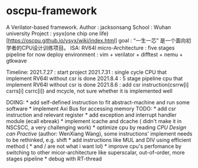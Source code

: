 # oscpu-framework
A Verilator-based framework.
Author : jacksonsang
School : Wuhan university
Project : ysyx(one chip one life)[https://oscpu.github.io/ysyx/wiki/index.html]
goal : “一生一芯” 是一个面向初学者的CPU设计训练项目。
ISA: RV64I
micro-Architecture : five stages pipeline for now
deploy environment : vim + verilator + difftest + nemu + gtkwave

Timeline:
2021.7.27 : start project
2021.7.31 : single cycle CPU that implement RV64I without csr is done
2021.8.4  : 5 stage pipeline cpu that implement RV64I without csr is done
2021.8.6  : add csr instruction(csrrw[i] csrrs[i] csrrc[i]) and mcycle, not sure whether it is implemented well

DOING:
	* add self-defined instruction to fit abstract-machine and run some software
	* implement Axi Bus for accessing memory
TODO:
	* add csr instruction and relevant register
	* add exception and interrupt handler module (ecall ebreak)
	* implement icache and dcache ( didn't make it in NSCSCC, a very challenging work)
	* optimize cpu by reading *CPU Design can Practive* (author: WenXiang Wang), some instructions' implement needs to be rethinked, e.g. shift
	* add instructions like MUL and DIV using efficient method ( * and / are not what i want lol)
	* improve cpu's perfomance by switching to other micor-architecture like superscalar, out-of-order, more stages pipeline
	* debug with RT-thread
	

